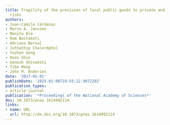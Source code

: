 ```yaml
---
title: Fragility of the provision of local public goods to private and collective
  risks
authors:
- Juan-Camilo Cárdenas
- Marco A. Janssen
- Manita Ale
- Ram Bastakoti
- Adriana Bernal
- Juthathip Chalermphol
- Yazhen Gong
- Hoon Shin
- Ganesh Shivakoti
- Yibo Wang
- John M. Anderies
date: '2017-01-01'
publishDate: '2025-01-06T19:55:12.907220Z'
publication_types:
- article-journal
publication: '*Proceedings of the National Academy of Sciences*'
doi: 10.1073/pnas.1614892114
links:
- name: URL
  url: http://dx.doi.org/10.1073/pnas.1614892114
---
```

